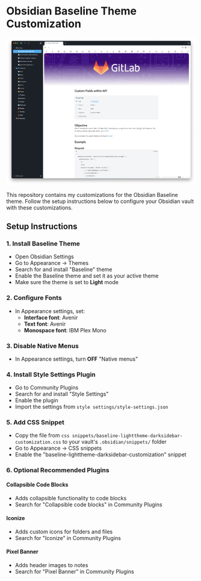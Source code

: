 # Obsidian Baseline Theme Customization

![UI Preview](images/ui.png)

This repository contains my customizations for the Obsidian Baseline theme. Follow the setup instructions below to configure your Obsidian vault with these customizations.

## Setup Instructions

### 1. Install Baseline Theme
- Open Obsidian Settings
- Go to Appearance → Themes
- Search for and install "Baseline" theme
- Enable the Baseline theme and set it as your active theme
- Make sure the theme is set to **Light** mode

### 2. Configure Fonts
- In Appearance settings, set:
  - **Interface font**: Avenir
  - **Text font**: Avenir  
  - **Monospace font**: IBM Plex Mono

### 3. Disable Native Menus
- In Appearance settings, turn **OFF** "Native menus"

### 4. Install Style Settings Plugin
- Go to Community Plugins
- Search for and install "Style Settings"
- Enable the plugin
- Import the settings from `style settings/style-settings.json`

### 5. Add CSS Snippet
- Copy the file from `css snippets/baseline-lighttheme-darksidebar-customization.css` to your vault's `.obsidian/snippets/` folder
- Go to Appearance → CSS snippets
- Enable the "baseline-lighttheme-darksidebar-customization" snippet

### 6. Optional Recommended Plugins

#### Collapsible Code Blocks
- Adds collapsible functionality to code blocks
- Search for "Collapsible code blocks" in Community Plugins

#### Iconize
- Adds custom icons for folders and files
- Search for "Iconize" in Community Plugins

#### Pixel Banner
- Adds header images to notes
- Search for "Pixel Banner" in Community Plugins
